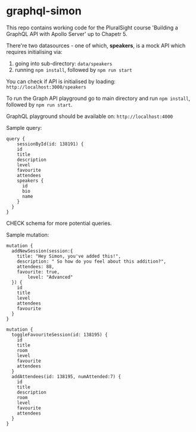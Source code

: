 # graphql-simon

This repo contains working code for the PluralSight course 'Building a GraphQL API with Apollo Server' up to Chapetr 5.

There're two datasources - one of which, **speakers**, is a mock API which requires initialising via:
1. going into sub-directory: `data/speakers`
2. running `npm install`, followed by `npm run start`

You can check if API is initialised by loading:  `http://localhost:3000/speakers`

To run the Graph API playground go to main directory and run `npm install`, followed by `npm run start`.

GraphQL playground should be available on: `http://localhost:4000`

Sample query:
```
query {
  	sessionById(id: 138191) {
    id
    title
    description
    level
    favourite
    attendees
    speakers {
      id
      bio
      name
    }
  }
}
```
CHECK schema for more potential queries.


Sample mutation:
```
mutation {
  addNewSession(session:{
    title: "Hey Simon, you've added this!",
    description: " So how do you feel about this addition?",
    attendees: 88,
    favourite: true,
		level: "Advanced"  
  }) {
    id
    title
    level
    attendees
    favourite
  }
}
```


```
mutation {
  toggleFavouriteSession(id: 138195) {
    id
    title
    room
    level
    favourite
    attendees  
  }
  addAttendees(id: 138195, numAttended:7) {
    id
    title
    description
    room
    level
    favourite
    attendees  
  }
}
```
